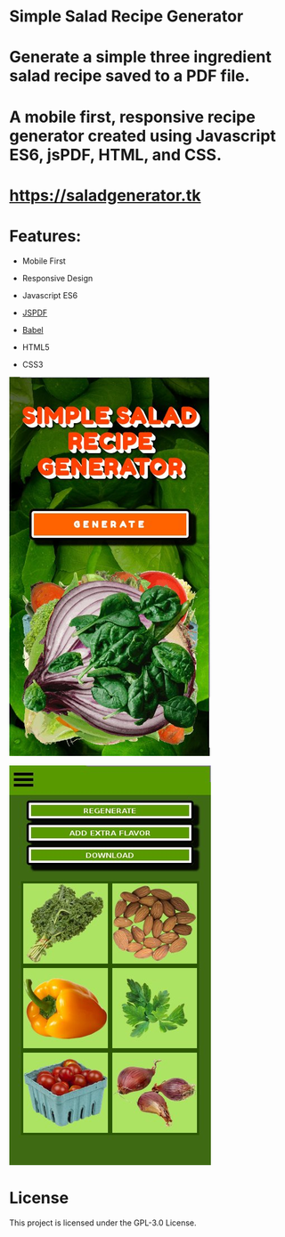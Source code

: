 # Simple Salad Recipe Generator

# Generate a simple three ingredient salad recipe saved to a PDF file.

# A mobile first, responsive recipe generator created using Javascript ES6, jsPDF, HTML, and CSS.

# https://saladgenerator.tk

# Features:

* Mobile First

* Responsive Design

* Javascript ES6

* [JSPDF](https://parall.ax/products/jspdf)

* [Babel](https://babeljs.io/docs/en/)

* HTML5

* CSS3


![screenshot1](images/screenshot1.jpg)

![screenshot2](images/screenshot2.jpg)


# License

This project is licensed under the GPL-3.0 License.
